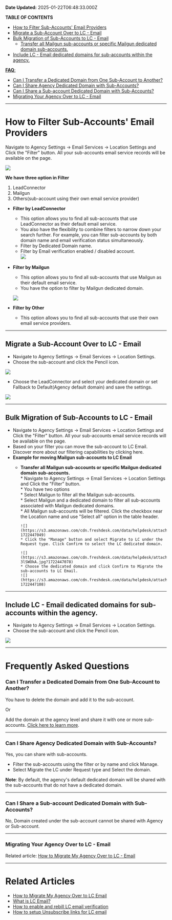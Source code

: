 **Date Updated:** 2025-01-22T06:48:33.000Z

**TABLE OF CONTENTS**

* [How to Filter Sub-Accounts' Email Providers](#How-to-Filter-Sub-Accounts'-Email-Providers)
* [Migrate a Sub-Account Over to LC - Email](#Migrate-a-Sub-Account-Over-to-LC---Email)
* [Bulk Migration of Sub-Accounts to LC - Email](#Bulk-Migration-of-Sub-Accounts-to-LC---Email)  
   * [Transfer all Mailgun sub-accounts or specific Mailgun dedicated domain sub-accounts.](#Transfer-all-Mailgun-sub-accounts-or-specific-Mailgun-dedicated-domain-sub-accounts.)
* [Include LC - Email dedicated domains for sub-accounts within the agency.](#Include-LC---Email-dedicated-domains-for-sub-accounts-within-the-agency.)  
    
[](#FAQ%3A)[**FAQ**:](#FAQ%3A)  
   * [](#Can-I-Transfer-a-Dedicated-Domain-from-One-Sub-Account-to-Another?)[](#Can-I-Transfer-a-Dedicated-Domain-from-One-Sub-Account-to-Another?)[Can I Transfer a Dedicated Domain from One Sub-Account to Another?](#Can-I-Transfer-a-Dedicated-Domain-from-One-Sub-Account-to-Another?)  
   * [Can I Share Agency Dedicated Domain with Sub-Accounts?](#Can-I-Share-Agency-Dedicated-Domain-with-Sub-Accounts?)  
   * [Can I Share a Sub-account Dedicated Domain with Sub-Accounts?](#Can-I-Share-a-Sub-account-Dedicated-Domain-with-Sub-Accounts?)  
   * [Migrating Your Agency Over to LC - Email](#Migrating-Your-Agency-Over-to-LC---Email)

---

# **How to Filter Sub-Accounts' Email Providers**

  
Navigate to Agency Settings -> Email Services -> Location Settings and Click the "Filter" button. All your sub-accounts email service records will be available on the page.

  
![](https://s3.amazonaws.com/cdn.freshdesk.com/data/helpdesk/attachments/production/155030252712/original/YmM2wAiqU-5jolPSNg2Yn16al7uTDzUjeA.jpg?1722446880)
  
  
**We have three option in Filter**  
1. LeadConnector  
2. Mailgun  
3. Others(sub-account using their own email service provider)

  
* **Filter by LeadConnector**  
   * This option allows you to find all sub-accounts that use LeadConnector as their default email service.  
   * You also have the flexibility to combine filters to narrow down your search further. For example, you can filter sub-accounts by both domain name and email verification status simultaneously.  
   * Filter by Dedicated Domain name.  
   * Filter by Email verification enabled / disabled account.  
   ![](https://s3.amazonaws.com/cdn.freshdesk.com/data/helpdesk/attachments/production/155030252730/original/b3tXfxAa4jIefKeh_KPWLI_n0rYjeUzp-Q.jpg?1722446912)
* **Filter by Mailgun**  
   * This option allows you to find all sub-accounts that use Mailgun as their default email service.  
   * You have the option to filter by Mailgun dedicated domain.  
         
   ![](https://s3.amazonaws.com/cdn.freshdesk.com/data/helpdesk/attachments/production/155030252742/original/8HTaDVlXljCwRhzz-CWLg4TUNIMzjyR3ZQ.jpg?1722446942)
* **Filter by Other**  
   * This option allows you to find all sub-accounts that use their own email service providers.

---

  
## **Migrate a Sub-Account Over to LC - Email**

* Navigate to Agency Settings -> Email Services -> Location Settings.
* Choose the sub-account and click the Pencil icon.  
    
![](https://s3.amazonaws.com/cdn.freshdesk.com/data/helpdesk/attachments/production/155030252762/original/CbERxgMKRVh0fDJblhrCq0B2pqrYalFiaA.jpg?1722446970)
* Choose the LeadConnector and select your dedicated domain or set Fallback to Default(Agency default domain) and save the settings.  
    
![](https://s3.amazonaws.com/cdn.freshdesk.com/data/helpdesk/attachments/production/155030252804/original/_CkxDciIp9pJjtqrwmg3LGbLXZcn9jykQA.jpg?1722447017)

---

## **Bulk Migration of Sub-Accounts to LC - Email**

* Navigate to Agency Settings -> Email Services -> Location Settings and Click the "Filter" button. All your sub-accounts email service records will be available on the page.
* Based on your filter you can move the sub-account to LC Email. Discover more about our filtering capabilities by clicking here.
* **Example for moving Mailgun sub-accounts to LC Email**  
   * **Transfer all Mailgun sub-accounts or specific Mailgun dedicated domain sub-accounts.**  
         * Navigate to Agency Settings -> Email Services -> Location Settings and Click the "Filter" button.  
         * You have two options  
         * Select Mailgun to filter all the Mailgun sub-accounts.  
         * Select Mailgun and a dedicated domain to filter all sub-accounts associated with Mailgun dedicated domains.  
         * All Mailgun sub-accounts will be filtered. Click the checkbox near the Location name and use "Select all" option in the table header.  
                 
         ![](https://s3.amazonaws.com/cdn.freshdesk.com/data/helpdesk/attachments/production/155030252823/original/GcbDyOeWRb0jOej7fLya83evVbYNEEnXrA.jpg?1722447049)  
         * Click the "Manage" button and select Migrate to LC under the Request type. Click Confirm to select the LC dedicated domain.  
                 
         ![](https://s3.amazonaws.com/cdn.freshdesk.com/data/helpdesk/attachments/production/155030252832/original/o4JAOKGUd8apM_iQShtIMdw_Jh-3lSWOkA.jpg?1722447078)  
         * Choose the dedicated domain and click Confirm to Migrate the sub-accounts to LC Email.  
         ![](https://s3.amazonaws.com/cdn.freshdesk.com/data/helpdesk/attachments/production/155030252857/original/g3YFjSvfTOQz18yXlC7aJ_HpfFqTqDkhng.jpg?1722447108)

---

  
## **Include LC - Email dedicated domains for sub-accounts within the agency.**

* Navigate to Agency Settings -> Email Services -> Location Settings.
* Choose the sub-account and click the Pencil icon.  
    
![](https://s3.amazonaws.com/cdn.freshdesk.com/data/helpdesk/attachments/production/155030252871/original/03vYq26qmaasC-Daqia7g0g4t4NV3ACJ_g.jpg?1722447137)

  
---

# **Frequently Asked Questions**

### **Can I Transfer a Dedicated Domain from One Sub-Account to Another?**

You have to delete the domain and add it to the sub-account.

Or

Add the domain at the agency level and share it with one or more sub-accounts. [Click here to learn more](#Can-I-Share-Agency-Dedicated-Domain-with-Sub-Accounts?).

---

### **Can I Share Agency Dedicated Domain with Sub-Accounts?**

Yes, you can share with sub-accounts. 

* Filter the sub-accounts using the filter or by name and click Manage.
* Select Migrate the LC under Request type and Select the domain.

**Note**: By default, the agency's default dedicated domain will be shared with the sub-accounts that do not have a dedicated domain.

---

### **Can I Share a Sub-account Dedicated Domain with Sub-Accounts?**

No, Domain created under the sub-account cannot be shared with Agency or Sub-account.

---

### **Migrating Your Agency Over to LC - Email**

Related article: [How to Migrate My Agency Over to LC - Email](https://help.gohighlevel.com/en/support/solutions/articles/48001222501)[](https://help.gohighlevel.com/en/support/solutions/articles/48001222501)[](https://help.gohighlevel.com/en/support/solutions/articles/48001222501)

---

# **Related Articles**

* [](https://help.gohighlevel.com/a/solutions/articles/48001222501?portalId=48000045315)[How to Migrate My Agency Over to LC Email](https://help.gohighlevel.com/a/solutions/articles/48001222501?portalId=48000045315)
* [What is LC Email? ](https://help.gohighlevel.com/a/solutions/articles/48001220605?portalId=48000045315)
* [How to enable and rebill LC email verification ](https://help.gohighlevel.com/en/support/solutions/articles/48001235221)
* [How to setup Unsubscribe links for LC email ](https://help.gohighlevel.com/a/solutions/articles/48001225534?portalId=48000045315)
  
  